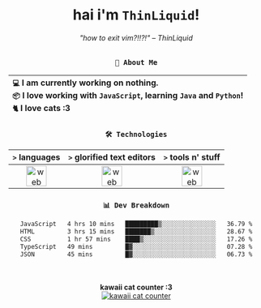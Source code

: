 <div align="center">
  
  # hai i'm `ThinLiquid`!
  ###### "how to exit vim?!!?!" – ThinLiquid
  
  ### `👤 About Me`

  | `💻`  I am currently working on __nothing__.<br/>`📦`  I love working with `JavaScript`, learning `Java` and `Python`!</br>`🐈`  I love cats :3 |
  |:---|

  
  ### `🛠️ Technologies`
  
  | `>` **languages**  | `>` **glorified text editors** | `>` **tools n' stuff** |
  |:------------------:|:------------------------------:|:----------------------:|
  | <img src="https://skillicons.dev/icons?i=ts,js,react,python,java" alt="web dev" height="40"/> | <img src="https://skillicons.dev/icons?i=vscode,eclipse,idea" alt="web dev" height="40"/> | <img src="https://skillicons.dev/icons?i=bash,git,photoshop" alt="web dev" height="40"/> |
  
  ### `📊 Dev Breakdown`
  
  <!--START_SECTION:waka-->

```txt
JavaScript   4 hrs 10 mins   █████████▒░░░░░░░░░░░░░░░   36.79 %
HTML         3 hrs 15 mins   ███████▒░░░░░░░░░░░░░░░░░   28.67 %
CSS          1 hr 57 mins    ████▒░░░░░░░░░░░░░░░░░░░░   17.26 %
TypeScript   49 mins         █▓░░░░░░░░░░░░░░░░░░░░░░░   07.28 %
JSON         45 mins         █▓░░░░░░░░░░░░░░░░░░░░░░░   06.73 %
```

<!--END_SECTION:waka-->
  
  <br/><br/>
  <b>kawaii cat counter :3</b><br/>
  [![kawaii cat counter](https://count.getloli.com/get/@ThinLiquid?theme=moebooru)](https://moe-counter.glitch.me)
</div>
